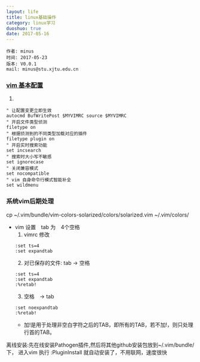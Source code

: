 ```yaml
---
layout: life
title: linux基础操作
category: linux学习
duoshuo: true
date: 2017-05-16
---
```


    作者: minus
    时间: 2017-05-23
    版本: V0.0.1
    mail: minus@stu.xjtu.edu.cn


<!-- more -->

### [vim 基本配置](https://github.com/mi-minus/use_vim_as_ide)
1. 
```
" 让配置变更立即生效
autocmd BufWritePost $MYVIMRC source $MYVIMRC
" 开启文件类型侦测
filetype on
" 根据侦测到的不同类型加载对应的插件
filetype plugin on
" 开启实时搜索功能
set incsearch
" 搜索时大小写不敏感
set ignorecase
" 关闭兼容模式
set nocompatible
" vim 自身命令行模式智能补全
set wildmenu
```

### 系统vim后期处理
cp ~/.vim/bundle/vim-colors-solarized/colors/solarized.vim ~/.vim/colors/

* vim 设置　tab 为　4个空格
    1. vimrc 修改
     ```
     :set ts=4
     :set expandtab
     ```
    2. 对已保存的文件: tab -> 空格
    ```
    :set ts=4
    :set expandtab
    :%retab!
    ```
    3. 空格　-> tab
    ```:set ts=4
    :set noexpandtab
    :%retab!
    ```
    * 加!是用于处理非空白字符之后的TAB，即所有的TAB，若不加!，则只处理行首的TAB。
        
离线安装:先在线安装Pathogen插件,然后将其他github安装包放到~/.vim/bundle/下， 进入vim 执行 :PluginInstall 就自动安装了，不用联网，速度很快
